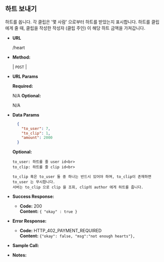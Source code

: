**하트 보내기**
----
  
  하트를 쏩니다.
  각 클립은 '몇 사람' 으로부터 하트를 받았는지 표시합니다.
  하트를 클립에게 줄 때, 클립을 작성한 작성자 (클립 주인) 이 해당 
  하트 금액을 가져갑니다.

* **URL**

  /heart

* **Method:**
  
  | `POST` |
  
*  **URL Params**

   **Required:**
 
   N/A
   **Optional:**
 
   N/A

* **Data Params**

    ```json
      {
        "to_user": 7,
        "to_clip": 1,
        "amount": 2000
      }
    ```
    
    **Optional:**
    ```
    to_user: 하트를 줄 user id<br>
    to_clip: 하트를 줄 clip id<br>
    
    to_clip 혹은 to_user 둘 중 하나는 반드시 있어야 하며, to_clip이 존재하면 to_user 는 무시합니다.
    서버는 to_clip 으로 clip 을 조회, clip의 author 에게 하트를 줍니다.
    ```

* **Success Response:**
  
  * **Code:** 200 <br />
    **Content:** `{ "okay" : true }`
 
* **Error Response:**

  * **Code:** HTTP_402_PAYMENT_REQUIRED <br />
    **Content:** `{"okay": false, "msg":"not enough hearts"}, `

* **Sample Call:**


* **Notes:**

